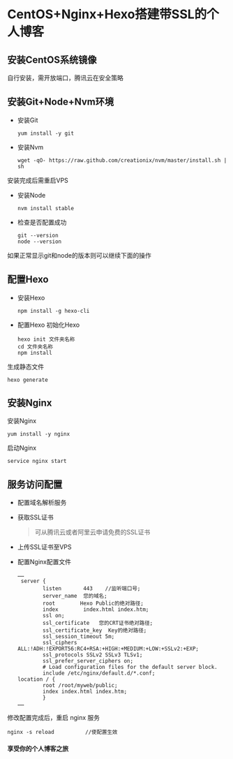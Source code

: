# CentOS+Nginx+Hexo搭建带SSL的个人博客

## 安装CentOS系统镜像

自行安装，需开放端口，腾讯云在安全策略

## 安装Git+Node+Nvm环境

- 安装Git

  ```
  yum install -y git
  ```

- 安装Nvm

  ```
  wget -qO- https://raw.github.com/creationix/nvm/master/install.sh | sh
  ```

安装完成后需重启VPS

- 安装Node

  ```
  nvm install stable
  ```

- 检查是否配置成功

  ```
  git --version
  node --version
  ```

如果正常显示git和node的版本则可以继续下面的操作

## 配置Hexo

- 安装Hexo

  ```
  npm install -g hexo-cli
  ```

- 配置Hexo
  初始化Hexo

  ```
  hexo init 文件夹名称
  cd 文件夹名称
  npm install
  ```

生成静态文件

```
hexo generate
```



## 安装Nginx

安装Nginx

```
yum install -y nginx
```



启动Nginx

```
service nginx start
```



## 服务访问配置

- 配置域名解析服务

- 获取SSL证书

  > 可从腾讯云或者阿里云申请免费的SSL证书

- 上传SSL证书至VPS

- 配置Nginx配置文件

  ```
  ……
   server {
          listen       443    //监听端口号;
          server_name  您的域名;
          root        Hexo Public的绝对路径;
          index        index.html index.htm;
          ssl on;
          ssl_certificate   您的CRT证书绝对路径;
          ssl_certificate_key  Key的绝对路径;
          ssl_session_timeout 5m;
          ssl_ciphers ALL:!ADH:!EXPORT56:RC4+RSA:+HIGH:+MEDIUM:+LOW:+SSLv2:+EXP;
          ssl_protocols SSLv2 SSLv3 TLSv1;
          ssl_prefer_server_ciphers on;
          # Load configuration files for the default server block.
          include /etc/nginx/default.d/*.conf;
  location / {
          root /root/myweb/public;
          index index.html index.htm;
          }
  ……
  ```

修改配置完成后，重启 nginx 服务

```
nginx -s reload　　　　　　//使配置生效
```

#### 享受你的个人博客之旅